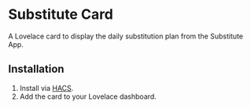 # Substitute Card

A Lovelace card to display the daily substitution plan from the Substitute App.

## Installation

1. Install via [HACS](https://hacs.xyz/).
2. Add the card to your Lovelace dashboard.
